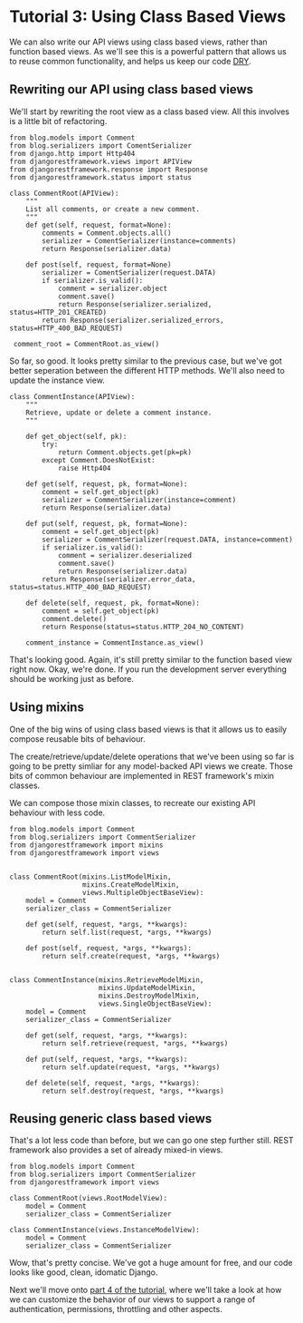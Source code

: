 # Tutorial 3: Using Class Based Views

We can also write our API views using class based views, rather than function based views.  As we'll see this is a powerful pattern that allows us to reuse common functionality, and helps us keep our code [DRY][1].

## Rewriting our API using class based views

We'll start by rewriting the root view as a class based view.  All this involves is a little bit of refactoring.

    from blog.models import Comment
    from blog.serializers import ComentSerializer
    from django.http import Http404
    from djangorestframework.views import APIView
    from djangorestframework.response import Response
    from djangorestframework.status import status

    class CommentRoot(APIView):
        """
        List all comments, or create a new comment.
        """ 
        def get(self, request, format=None):
            comments = Comment.objects.all()
            serializer = ComentSerializer(instance=comments)
            return Response(serializer.data)

        def post(self, request, format=None)
            serializer = ComentSerializer(request.DATA)
            if serializer.is_valid():
                comment = serializer.object
                comment.save()
                return Response(serializer.serialized, status=HTTP_201_CREATED)
            return Response(serializer.serialized_errors, status=HTTP_400_BAD_REQUEST)

     comment_root = CommentRoot.as_view()

So far, so good.  It looks pretty similar to the previous case, but we've got better seperation between the different HTTP methods.  We'll also need to update the instance view. 

    class CommentInstance(APIView):
        """
        Retrieve, update or delete a comment instance.
        """
 
        def get_object(self, pk):
            try:
                return Comment.objects.get(pk=pk)
            except Comment.DoesNotExist:
                raise Http404
 
        def get(self, request, pk, format=None):
            comment = self.get_object(pk)
            serializer = CommentSerializer(instance=comment)
            return Response(serializer.data)
    
        def put(self, request, pk, format=None):
            comment = self.get_object(pk)
            serializer = CommentSerializer(request.DATA, instance=comment)
            if serializer.is_valid():
                comment = serializer.deserialized
                comment.save()
                return Response(serializer.data)
            return Response(serializer.error_data, status=status.HTTP_400_BAD_REQUEST)

        def delete(self, request, pk, format=None):
            comment = self.get_object(pk)
            comment.delete()
            return Response(status=status.HTTP_204_NO_CONTENT)

        comment_instance = CommentInstance.as_view()

That's looking good.  Again, it's still pretty similar to the function based view right now.
Okay, we're done.  If you run the development server everything should be working just as before.

## Using mixins

One of the big wins of using class based views is that it allows us to easily compose reusable bits of behaviour.

The create/retrieve/update/delete operations that we've been using so far is going to be pretty simliar for any model-backed API views we create.  Those bits of common behaviour are implemented in REST framework's mixin classes.

We can compose those mixin classes, to recreate our existing API behaviour with less code.

    from blog.models import Comment
    from blog.serializers import CommentSerializer
    from djangorestframework import mixins
    from djangorestframework import views


    class CommentRoot(mixins.ListModelMixin,
                      mixins.CreateModelMixin,
                      views.MultipleObjectBaseView):
        model = Comment
        serializer_class = CommentSerializer

        def get(self, request, *args, **kwargs):
            return self.list(request, *args, **kwargs)

        def post(self, request, *args, **kwargs):
            return self.create(request, *args, **kwargs)


    class CommentInstance(mixins.RetrieveModelMixin,
                          mixins.UpdateModelMixin,
                          mixins.DestroyModelMixin,
                          views.SingleObjectBaseView):
        model = Comment
        serializer_class = CommentSerializer

        def get(self, request, *args, **kwargs):
            return self.retrieve(request, *args, **kwargs)

        def put(self, request, *args, **kwargs):
            return self.update(request, *args, **kwargs)

        def delete(self, request, *args, **kwargs):
            return self.destroy(request, *args, **kwargs)

## Reusing generic class based views

That's a lot less code than before, but we can go one step further still.  REST framework also provides a set of already mixed-in views.

    from blog.models import Comment
    from blog.serializers import CommentSerializer
    from djangorestframework import views

    class CommentRoot(views.RootModelView):
        model = Comment
        serializer_class = CommentSerializer

    class CommentInstance(views.InstanceModelView):
        model = Comment
        serializer_class = CommentSerializer

Wow, that's pretty concise.  We've got a huge amount for free, and our code looks like
good, clean, idomatic Django.

Next we'll move onto [part 4 of the tutorial][2], where we'll take a look at how we can  customize the behavior of our views to support a range of authentication, permissions, throttling and other aspects.

[1]: http://en.wikipedia.org/wiki/Don't_repeat_yourself
[2]: 4-authentication-permissions-and-throttling.md
